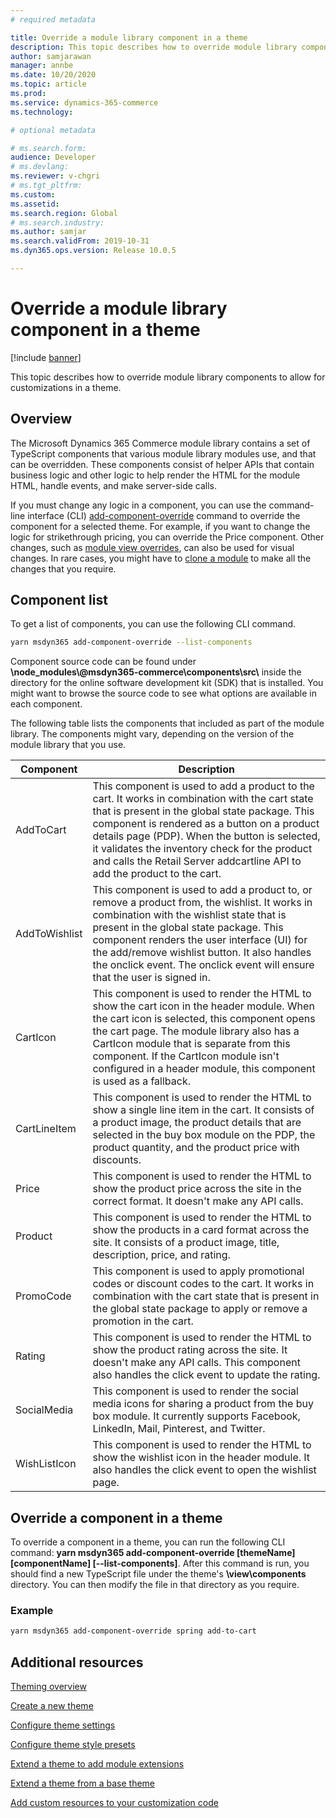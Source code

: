 ```yaml
---
# required metadata

title: Override a module library component in a theme
description: This topic describes how to override module library components to allow for customizations in a theme. 
author: samjarawan
manager: annbe
ms.date: 10/20/2020
ms.topic: article
ms.prod: 
ms.service: dynamics-365-commerce
ms.technology: 

# optional metadata

# ms.search.form: 
audience: Developer
# ms.devlang: 
ms.reviewer: v-chgri
# ms.tgt_pltfrm: 
ms.custom: 
ms.assetid: 
ms.search.region: Global
# ms.search.industry: 
ms.author: samjar
ms.search.validFrom: 2019-10-31
ms.dyn365.ops.version: Release 10.0.5

---
```

# Override a module library component in a theme

[!include [banner](../includes/banner.md)]

This topic describes how to override module library components to allow for customizations in a theme.

## Overview

The Microsoft Dynamics 365 Commerce module library contains a set of TypeScript components that various module library modules use, and that can be overridden. These components consist of helper APIs that contain business logic and other logic to help render the HTML for the module HTML, handle events, and make server-side calls.

If you must change any logic in a component, you can use the command-line interface (CLI) [add-component-override](cli-command-reference.md#add-component-override) command to override the component for a selected theme. For example, if you want to change the logic for strikethrough pricing, you can override the Price component. Other changes, such as [module view overrides](theme-module-extensions.md), can also be used for visual changes. In rare cases, you might have to [clone a module](clone-starter-module.md) to make all the changes that you require.

## Component list

To get a list of components, you can use the following CLI command.

``` bash
yarn msdyn365 add-component-override --list-components
```

Component source code can be found under **\\node\_modules\\\@msdyn365-commerce\\components\\src\\** inside the directory for the online software development kit (SDK) that is installed. You might want to browse the source code to see what options are available in each component.

The following table lists the components that included as part of the module library. The components might vary, depending on the version of the module library that you use.

| Component     | Description |
|---------------|-------------|
| AddToCart     | This component is used to add a product to the cart. It works in combination with the cart state that is present in the global state package. This component is rendered as a button on a product details page (PDP). When the button is selected, it validates the inventory check for the product and calls the Retail Server addcartline API to add the product to the cart. |
| AddToWishlist | This component is used to add a product to, or remove a product from, the wishlist. It works in combination with the wishlist state that is present in the global state package. This component renders the user interface (UI) for the add/remove wishlist button. It also handles the onclick event. The onclick event will ensure that the user is signed in. |
| CartIcon      | This component is used to render the HTML to show the cart icon in the header module. When the cart icon is selected, this component opens the cart page. The module library also has a CartIcon module that is separate from this component. If the CartIcon module isn't configured in a header module, this component is used as a fallback. |
| CartLineItem  | This component is used to render the HTML to show a single line item in the cart. It consists of a product image, the product details that are selected in the buy box module on the PDP, the product quantity, and the product price with discounts. |
| Price         | This component is used to render the HTML to show the product price across the site in the correct format. It doesn't make any API calls. |
| Product       | This component is used to render the HTML to show the products in a card format across the site. It consists of a product image, title, description, price, and rating. |
| PromoCode     | This component is used to apply promotional codes or discount codes to the cart. It works in combination with the cart state that is present in the global state package to apply or remove a promotion in the cart. |
| Rating        | This component is used to render the HTML to show the product rating across the site. It doesn't make any API calls. This component also handles the click event to update the rating. |
| SocialMedia   | This component is used to render the social media icons for sharing a product from the buy box module. It currently supports Facebook, LinkedIn, Mail, Pinterest, and Twitter.
| WishListIcon  | This component is used to render the HTML to show the wishlist icon in the header module. It also handles the click event to open the wishlist page. |

## Override a component in a theme

To override a component in a theme, you can run the following CLI command: **yarn msdyn365 add-component-override \[themeName\] \[componentName\] \[--list-components\]**. After this command is run, you should find a new TypeScript file under the theme's **\\view\\components** directory. You can then modify the file in that directory as you require.

### Example

``` bash
yarn msdyn365 add-component-override spring add-to-cart
```

## Additional resources

[Theming overview](theming.md)

[Create a new theme](create-theme.md)

[Configure theme settings](configure-theme-settings.md)

[Configure theme style presets](theme-style-presets.md)

[Extend a theme to add module extensions](theme-module-extensions.md)

[Extend a theme from a base theme](extend-theme.md)

[Add custom resources to your customization code](add-custom-resources.md)
